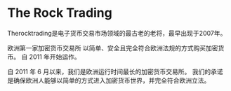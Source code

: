 # 

# The Rock Trading

Therocktrading是电子货币交易市场领域的最古老的老将，最早出现于2007年。

欧洲第一家加密货币交易所
以简单、安全且完全符合欧洲法规的方式购买加密货币。
自 2011 年开始运作。

自 2011 年 6 月以来，我们是欧洲运行时间最长的加密货币交易所。
我们的承诺是确保欧洲人能够以简单的方式进入加密货币世界，并完全符合欧洲立法。



